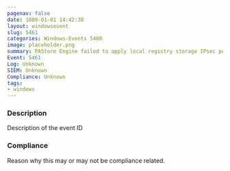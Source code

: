 ```yaml
---
pagenav: false
date: 1800-01-01 14:42:38
layout: windowsevent
slug: 5461
categories: Windows-Events 5400
image: placeholder.png
summary: PAStore Engine failed to apply local registry storage IPsec policy on the computer
Event: 5461
Log: Unknown
SIEM: Unknown
Compliance: Unknown
tags:
- windows
---
```


### Description

Description of the event ID

### Compliance

Reason why this may or may not be compliance related.
